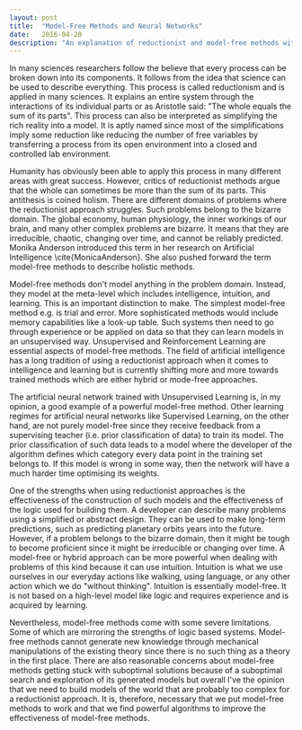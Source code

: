 ```yaml
---
layout: post
title:  "Model-Free Methods and Neural Networks"
date:   2016-04-20
description: "An explanation of reductionist and model-free methods with regards to neural networks."
---
```

In many sciences researchers follow the believe that every process can be broken down into its components. It follows from the idea that science can be used to describe everything. This process is called reductionism and is applied in many sciences. It explains an entire system through the interactions of its individual parts or as Aristotle said: "The whole equals the sum of its parts". This process can also be interpreted as simplifying the rich reality into a model. It is aptly named since most of the simplifications imply some reduction like reducing the number of free variables by transferring a process from its open environment into a closed and controlled lab environment. 

Humanity has obviously been able to apply this process in many different areas with great success. However, critics of reductionist methods argue that the whole can sometimes be more than the sum of its parts. This antithesis is coined holism. There are different domains of problems where the reductionist approach struggles. Such problems belong to the bizarre domain. The global economy, human physiology, the inner workings of our brain, and many other complex problems are bizarre. It means that they are irreducible, chaotic, changing over time, and cannot be reliably predicted. Monika Anderson introduced this term in her research on Artificial Intelligence \cite{MonicaAnderson}. She also pushed forward the term model-free methods to describe holistic methods. 

Model-free methods don't model anything in the problem domain. Instead, they model at the meta-level which includes intelligence, intuition, and learning. This is an important distinction to make. The simplest model-free method e.g. is trial and error. More sophisticated methods would include memory capabilities like a look-up table. Such systems then need to go through experience or be applied on data so that they can learn models in an unsupervised way. Unsupervised and Reinforcement Learning are essential aspects of model-free methods. The field of artificial intelligence has a long tradition of using a reductionist approach when it comes to intelligence and learning but is currently shifting more and more towards trained methods which are either hybrid or mode-free approaches. 

The artificial neural network trained with Unsupervised Learning is, in my opinion, a good example of a powerful model-free method. Other learning regimes for artificial neural networks like Supervised Learning, on the other hand, are not purely model-free since they receive feedback from a supervising teacher (i.e. prior classification of data) to train its model. The prior classification of such data leads to a model where the developer of the algorithm defines which category every data point in the training set belongs to.  If this model is wrong in some way, then the network will have a much harder time optimising its weights. 

One of the strengths when using reductionist approaches is the effectiveness of the construction of such models and the effectiveness of the logic used for building them. A developer can describe many problems using a simplified or abstract design. They can be used to make long-term predictions, such as predicting planetary orbits years into the future. However, if a problem belongs to the bizarre domain, then it might be tough to become proficient since it might be irreducible or changing over time. A model-free or hybrid approach can be more powerful when dealing with problems of this kind because it can use intuition. Intuition is what we use ourselves in our everyday actions like walking, using language, or any other action which we do "without thinking". Intuition is essentially model-free. It is not based on a high-level model like logic and requires experience and is acquired by learning. 

Nevertheless, model-free methods come with some severe limitations. Some of which are mirroring the strengths of logic based systems. Model-free methods cannot generate new knowledge through mechanical manipulations of the existing theory since there is no such thing as a theory in the first place. There are also reasonable concerns about model-free methods getting stuck with suboptimal solutions because of a suboptimal search and exploration of its generated models but overall I've the opinion that we need to build models of the world that are probably too complex for a reductionist approach. It is, therefore, necessary that we put model-free methods to work and that we find powerful algorithms to improve the effectiveness of model-free methods.


